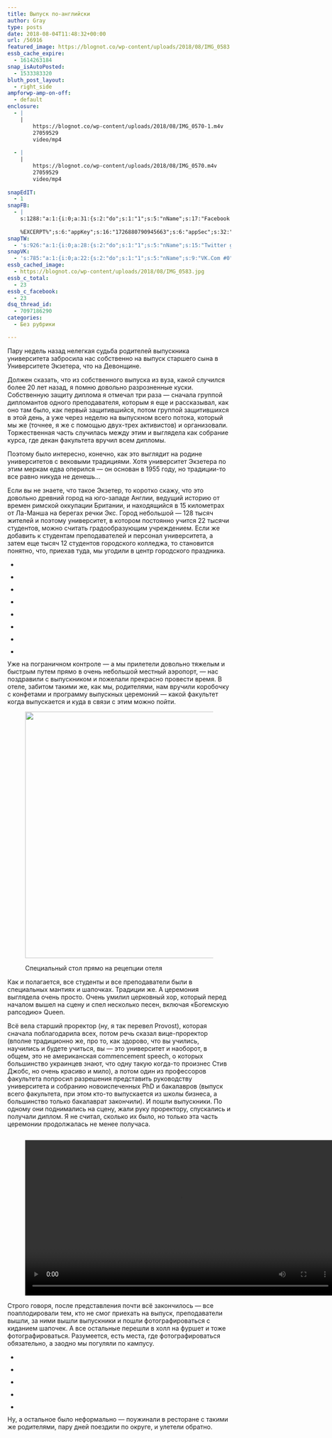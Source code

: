 ```yaml
---
title: Выпуск по-английски
author: Gray
type: posts
date: 2018-08-04T11:48:32+00:00
url: /56916
featured_image: https://blognot.co/wp-content/uploads/2018/08/IMG_0583.jpg
essb_cache_expire:
  - 1614263184
snap_isAutoPosted:
  - 1533383320
bluth_post_layout:
  - right_side
ampforwp-amp-on-off:
  - default
enclosure:
  - |
    |
        https://blognot.co/wp-content/uploads/2018/08/IMG_0570-1.m4v
        27059529
        video/mp4
        
  - |
    |
        https://blognot.co/wp-content/uploads/2018/08/IMG_0570.m4v
        27059529
        video/mp4
        
snapEdIT:
  - 1
snapFB:
  - |
    s:1288:"a:1:{i:0;a:31:{s:2:"do";s:1:"1";s:5:"nName";s:17:"Facebook personal";s:9:"msgFormat";s:20:"%TITLE%
    
    %EXCERPT%";s:6:"appKey";s:16:"1726880790945663";s:6:"appSec";s:32:"9915e38ff56996512e9713516c208c4d";s:8:"postType";s:1:"A";s:7:"fltrsOn";i:0;s:5:"fltrs";a:0:{}s:7:"proxyOn";i:0;s:7:"useSURL";i:0;s:1:"v";i:350;s:3:"tpt";s:0:"";s:11:"attachVideo";s:1:"N";s:6:"imgUpl";s:1:"T";s:10:"riComments";s:1:"1";s:12:"riCommentsAA";s:1:"1";s:4:"uMsg";s:0:"";s:11:"accessToken";s:173:"EAAYilsQdH38BAGbBWNeledCJfoCAbh3ym4AOo7xEODbekVAReIRhhi0LAnzPFNAwaat0Tr1xSJoAvsAFJk0GUGmV2bqZBhT8qI3VwPtz681jKSyEZAIsTKbzUciHsYWcVzInMTeIEJAXIR5anW46o6j9lA64XdLsvmYOjvegZDZD";s:8:"authUser";s:17:"10212468541884244";s:12:"authUserName";s:29:"Сергей Петренко";s:4:"pgID";s:32:"133222213376133_2036892726342396";s:9:"wpImgSize";s:4:"full";s:15:"pageAccessToken";s:176:"EAAYilsQdH38BAArYgqPRN5Wkz8N7LbEeqSIxC3YgROS4wqFWGbWukrZAbZC3z29OUDS9aG6y2h0W58mSyspXyC6aBd8RGJaMJlT7C9ortS4TT31ZBIvo0g5meW1hqZBhrwyhi1lmelpiXeH7UBmA6a6BHdHcPFBvFiL4WBZB4NwZDZD";s:8:"isPosted";s:1:"1";s:7:"postURL";s:62:"http://www.facebook.com/133222213376133/posts/2036892726342396";s:5:"pDate";s:19:"2018-08-04 11:48:38";s:9:"isAutoImg";s:1:"A";s:8:"imgToUse";s:0:"";s:9:"isAutoURL";s:1:"A";s:8:"urlToUse";s:0:"";s:4:"doFB";i:0;}}";
snapTW:
  - 's:926:"a:1:{i:0;a:28:{s:2:"do";s:1:"1";s:5:"nName";s:15:"Twitter gray_ru";s:9:"msgFormat";s:14:"%TITLE%  %URL%";s:6:"appKey";s:21:"TtnkhV5ieh7aGiSY4OoJQ";s:6:"appSec";s:41:"HFj5WK0WRg2zQs87LI37ZGRCriUhl7f6tO7YrFVuk";s:7:"fltrsOn";i:0;s:5:"fltrs";a:0:{}s:7:"proxyOn";i:0;s:7:"useSURL";i:0;s:1:"v";i:350;s:5:"twURL";s:27:"https://twitter.com/gray_ru";s:11:"accessToken";s:50:"8518642-cnreXiVT5UwLikpn799CLpoo1W61fufZeTA4z39PIi";s:14:"accessTokenSec";s:45:"36nJUfLC6ZS1VLbdK44CrCxDUIE5u1wYJEQCYnKoKXAUs";s:5:"tw140";i:0;s:10:"riComments";s:1:"1";s:11:"riCommentsM";s:1:"1";s:12:"riCommentsAA";s:1:"1";s:8:"attchImg";s:1:"1";s:9:"wpImgSize";s:4:"full";s:8:"isPosted";s:1:"1";s:4:"pgID";s:19:"1025710104841207808";s:7:"postURL";s:54:"https://twitter.com/gray_ru/status/1025710104841207808";s:5:"pDate";s:19:"2018-08-04 11:48:40";s:9:"isAutoImg";s:1:"A";s:8:"imgToUse";s:0:"";s:9:"isAutoURL";s:1:"A";s:8:"urlToUse";s:0:"";s:4:"doTW";i:0;}}";'
snapVK:
  - 's:785:"a:1:{i:0;a:22:{s:2:"do";s:1:"1";s:5:"nName";s:9:"VK.Com #0";s:9:"msgFormat";s:9:"%EXCERPT%";s:8:"postType";s:1:"I";s:7:"fltrsOn";i:0;s:5:"fltrs";a:0:{}s:7:"proxyOn";i:0;s:7:"useSURL";i:0;s:1:"v";i:350;s:3:"url";s:22:"https://vk.com/gray_ru";s:5:"appID";s:7:"2004042";s:4:"pgID";s:7:"gray_ru";s:8:"authResp";s:159:"https://oauth.vk.com/blank.html#access_token=7c266a94fb1122969e25b20763c347a5bc800e03810fc03ac8d80b4ada40944a2b4a9800ea2c258865182&expires_in=0&user_id=1003673";s:9:"wpImgSize";s:4:"full";s:12:"appAuthToken";s:85:"7c266a94fb1122969e25b20763c347a5bc800e03810fc03ac8d80b4ada40944a2b4a9800ea2c258865182";s:11:"appAuthUser";s:7:"1003673";s:7:"pgIntID";s:7:"1003673";s:9:"isAutoImg";s:1:"A";s:8:"imgToUse";s:0:"";s:9:"isAutoURL";s:1:"A";s:8:"urlToUse";s:0:"";s:4:"doVK";i:0;}}";'
essb_cached_image:
  - https://blognot.co/wp-content/uploads/2018/08/IMG_0583.jpg
essb_c_total:
  - 23
essb_c_facebook:
  - 23
dsq_thread_id:
  - 7097186290
categories:
  - Без рубрики

---
```








Пару недель назад нелегкая судьба родителей выпускника университета забросила нас собственно на выпуск старшего сына в Университете Экзетера, что на Девонщине. 

Должен сказать, что из собственного выпуска из вуза, какой случился более 20 лет назад, я помню довольно разрозненные куски. Собственную защиту диплома я отмечал три раза — сначала группой дипломантов одного преподавателя, которым я еще и рассказывал, как оно там было, как первый защитившийся, потом группой защитившихся в этой день, а уже через неделю на выпускном всего потока, который мы же (точнее, я же с помощью двух-трех активистов) и организовали. Торжественная часть случилась между этим и выглядела как собрание курса, где декан факультета вручил всем дипломы. 

Поэтому было интересно, конечно, как это выглядит на родине университетов с вековыми традициями. Хотя университет Экзетера по этим меркам едва оперился — он основан в 1955 году, но традиции-то все равно никуда не денешь…

Если вы не знаете, что такое Экзетер, то коротко скажу, что это довольно древний город на юго-западе Англии, ведущий историю от времен римской оккупации Британии, и находящийся в 15 километрах от Ла-Манша на берегах речки Экс. Город небольшой — 128 тысяч жителей и поэтому университет, в котором постоянно учится 22 тысячи студентов, можно считать градообразующим учреждением. Если же добавить к студентам преподавателей и персонал университета, а затем еще тысяч 12 студентов городского колледжа, то становится понятно, что, приехав туда, мы угодили в центр городского праздника.

<ul data-carousel-extra='{"blog_id":1,"permalink":"https:\/\/blognot.co\/56916"}' class="wp-block-gallery columns-3 is-cropped">
  <li class="blocks-gallery-item">
    <figure><a href="https://i0.wp.com/blognot.co/wp-content/uploads/2018/08/IMG_0506.jpg?ssl=1"><img data-attachment-id="56920" data-permalink="https://blognot.co/56916/img_0506" data-orig-file="https://i0.wp.com/blognot.co/wp-content/uploads/2018/08/IMG_0506.jpg?fit=960%2C1280&ssl=1" data-orig-size="960,1280" data-comments-opened="1" data-image-meta="{&quot;aperture&quot;:&quot;2.4&quot;,&quot;credit&quot;:&quot;&quot;,&quot;camera&quot;:&quot;iPhone X&quot;,&quot;caption&quot;:&quot;&quot;,&quot;created_timestamp&quot;:&quot;1531938709&quot;,&quot;copyright&quot;:&quot;&quot;,&quot;focal_length&quot;:&quot;6&quot;,&quot;iso&quot;:&quot;25&quot;,&quot;shutter_speed&quot;:&quot;0.0083333333333333&quot;,&quot;title&quot;:&quot;&quot;,&quot;orientation&quot;:&quot;1&quot;}" data-image-title="IMG_0506" data-image-description="" data-medium-file="https://i0.wp.com/blognot.co/wp-content/uploads/2018/08/IMG_0506.jpg?fit=225%2C300&ssl=1" data-large-file="https://i0.wp.com/blognot.co/wp-content/uploads/2018/08/IMG_0506.jpg?fit=740%2C987&ssl=1" src="https://i0.wp.com/blognot.co/wp-content/uploads/2018/08/IMG_0506.jpg?w=740&#038;ssl=1" alt="" data-id="56920" data-link="https://blognot.co/?attachment_id=56920" data-recalc-dims="1" /></a></figure>
  </li>
  <li class="blocks-gallery-item">
    <figure><a href="https://i1.wp.com/blognot.co/wp-content/uploads/2018/08/IMG_0510.jpg?ssl=1"><img data-attachment-id="56919" data-permalink="https://blognot.co/56916/img_0510" data-orig-file="https://i1.wp.com/blognot.co/wp-content/uploads/2018/08/IMG_0510.jpg?fit=960%2C1280&ssl=1" data-orig-size="960,1280" data-comments-opened="1" data-image-meta="{&quot;aperture&quot;:&quot;1.8&quot;,&quot;credit&quot;:&quot;&quot;,&quot;camera&quot;:&quot;iPhone X&quot;,&quot;caption&quot;:&quot;&quot;,&quot;created_timestamp&quot;:&quot;1531938923&quot;,&quot;copyright&quot;:&quot;&quot;,&quot;focal_length&quot;:&quot;4&quot;,&quot;iso&quot;:&quot;20&quot;,&quot;shutter_speed&quot;:&quot;0.0017921146953405&quot;,&quot;title&quot;:&quot;&quot;,&quot;orientation&quot;:&quot;1&quot;}" data-image-title="IMG_0510" data-image-description="" data-medium-file="https://i1.wp.com/blognot.co/wp-content/uploads/2018/08/IMG_0510.jpg?fit=225%2C300&ssl=1" data-large-file="https://i1.wp.com/blognot.co/wp-content/uploads/2018/08/IMG_0510.jpg?fit=740%2C987&ssl=1" src="https://i1.wp.com/blognot.co/wp-content/uploads/2018/08/IMG_0510.jpg?w=740&#038;ssl=1" alt="" data-id="56919" data-link="https://blognot.co/?attachment_id=56919" data-recalc-dims="1" /></a></figure>
  </li>
  <li class="blocks-gallery-item">
    <figure><a href="https://i1.wp.com/blognot.co/wp-content/uploads/2018/08/IMG_0515.jpg?ssl=1"><img data-attachment-id="56921" data-permalink="https://blognot.co/56916/img_0515" data-orig-file="https://i1.wp.com/blognot.co/wp-content/uploads/2018/08/IMG_0515.jpg?fit=960%2C1280&ssl=1" data-orig-size="960,1280" data-comments-opened="1" data-image-meta="{&quot;aperture&quot;:&quot;2.4&quot;,&quot;credit&quot;:&quot;&quot;,&quot;camera&quot;:&quot;iPhone X&quot;,&quot;caption&quot;:&quot;&quot;,&quot;created_timestamp&quot;:&quot;1531939031&quot;,&quot;copyright&quot;:&quot;&quot;,&quot;focal_length&quot;:&quot;6&quot;,&quot;iso&quot;:&quot;25&quot;,&quot;shutter_speed&quot;:&quot;0.0083333333333333&quot;,&quot;title&quot;:&quot;&quot;,&quot;orientation&quot;:&quot;1&quot;}" data-image-title="IMG_0515" data-image-description="" data-medium-file="https://i1.wp.com/blognot.co/wp-content/uploads/2018/08/IMG_0515.jpg?fit=225%2C300&ssl=1" data-large-file="https://i1.wp.com/blognot.co/wp-content/uploads/2018/08/IMG_0515.jpg?fit=740%2C987&ssl=1" src="https://i1.wp.com/blognot.co/wp-content/uploads/2018/08/IMG_0515.jpg?w=740&#038;ssl=1" alt="" data-id="56921" data-link="https://blognot.co/?attachment_id=56921" data-recalc-dims="1" /></a></figure>
  </li>
  <li class="blocks-gallery-item">
    <figure><a href="https://i2.wp.com/blognot.co/wp-content/uploads/2018/08/IMG_0521.jpg?ssl=1"><img data-attachment-id="56918" data-permalink="https://blognot.co/56916/img_0521" data-orig-file="https://i2.wp.com/blognot.co/wp-content/uploads/2018/08/IMG_0521.jpg?fit=960%2C1280&ssl=1" data-orig-size="960,1280" data-comments-opened="1" data-image-meta="{&quot;aperture&quot;:&quot;1.8&quot;,&quot;credit&quot;:&quot;&quot;,&quot;camera&quot;:&quot;iPhone X&quot;,&quot;caption&quot;:&quot;&quot;,&quot;created_timestamp&quot;:&quot;1531940347&quot;,&quot;copyright&quot;:&quot;&quot;,&quot;focal_length&quot;:&quot;4&quot;,&quot;iso&quot;:&quot;20&quot;,&quot;shutter_speed&quot;:&quot;0.0028328611898017&quot;,&quot;title&quot;:&quot;&quot;,&quot;orientation&quot;:&quot;1&quot;}" data-image-title="IMG_0521" data-image-description="" data-medium-file="https://i2.wp.com/blognot.co/wp-content/uploads/2018/08/IMG_0521.jpg?fit=225%2C300&ssl=1" data-large-file="https://i2.wp.com/blognot.co/wp-content/uploads/2018/08/IMG_0521.jpg?fit=740%2C987&ssl=1" src="https://i2.wp.com/blognot.co/wp-content/uploads/2018/08/IMG_0521.jpg?w=740&#038;ssl=1" alt="" data-id="56918" data-link="https://blognot.co/?attachment_id=56918" data-recalc-dims="1" /></a></figure>
  </li>
  <li class="blocks-gallery-item">
    <figure><a href="https://i1.wp.com/blognot.co/wp-content/uploads/2018/08/IMG_0523.jpg?ssl=1"><img data-attachment-id="56917" data-permalink="https://blognot.co/56916/img_0523" data-orig-file="https://i1.wp.com/blognot.co/wp-content/uploads/2018/08/IMG_0523.jpg?fit=960%2C1280&ssl=1" data-orig-size="960,1280" data-comments-opened="1" data-image-meta="{&quot;aperture&quot;:&quot;1.8&quot;,&quot;credit&quot;:&quot;&quot;,&quot;camera&quot;:&quot;iPhone X&quot;,&quot;caption&quot;:&quot;&quot;,&quot;created_timestamp&quot;:&quot;1531940525&quot;,&quot;copyright&quot;:&quot;&quot;,&quot;focal_length&quot;:&quot;4&quot;,&quot;iso&quot;:&quot;20&quot;,&quot;shutter_speed&quot;:&quot;0.0015220700152207&quot;,&quot;title&quot;:&quot;&quot;,&quot;orientation&quot;:&quot;1&quot;}" data-image-title="IMG_0523" data-image-description="" data-medium-file="https://i1.wp.com/blognot.co/wp-content/uploads/2018/08/IMG_0523.jpg?fit=225%2C300&ssl=1" data-large-file="https://i1.wp.com/blognot.co/wp-content/uploads/2018/08/IMG_0523.jpg?fit=740%2C987&ssl=1" src="https://i1.wp.com/blognot.co/wp-content/uploads/2018/08/IMG_0523.jpg?w=740&#038;ssl=1" alt="" data-id="56917" data-link="https://blognot.co/?attachment_id=56917" data-recalc-dims="1" /></a></figure>
  </li>
  <li class="blocks-gallery-item">
    <figure><a href="https://i0.wp.com/blognot.co/wp-content/uploads/2018/08/IMG_0528.jpg?ssl=1"><img data-attachment-id="56923" data-permalink="https://blognot.co/56916/img_0528" data-orig-file="https://i0.wp.com/blognot.co/wp-content/uploads/2018/08/IMG_0528.jpg?fit=960%2C1280&ssl=1" data-orig-size="960,1280" data-comments-opened="1" data-image-meta="{&quot;aperture&quot;:&quot;1.8&quot;,&quot;credit&quot;:&quot;&quot;,&quot;camera&quot;:&quot;iPhone X&quot;,&quot;caption&quot;:&quot;&quot;,&quot;created_timestamp&quot;:&quot;1531943213&quot;,&quot;copyright&quot;:&quot;&quot;,&quot;focal_length&quot;:&quot;4&quot;,&quot;iso&quot;:&quot;50&quot;,&quot;shutter_speed&quot;:&quot;0.0083333333333333&quot;,&quot;title&quot;:&quot;&quot;,&quot;orientation&quot;:&quot;1&quot;}" data-image-title="IMG_0528" data-image-description="" data-medium-file="https://i0.wp.com/blognot.co/wp-content/uploads/2018/08/IMG_0528.jpg?fit=225%2C300&ssl=1" data-large-file="https://i0.wp.com/blognot.co/wp-content/uploads/2018/08/IMG_0528.jpg?fit=740%2C987&ssl=1" src="https://i0.wp.com/blognot.co/wp-content/uploads/2018/08/IMG_0528.jpg?w=740&#038;ssl=1" alt="" data-id="56923" data-link="https://blognot.co/?attachment_id=56923" data-recalc-dims="1" /></a></figure>
  </li>
  <li class="blocks-gallery-item">
    <figure><a href="https://i1.wp.com/blognot.co/wp-content/uploads/2018/08/IMG_0530.jpg?ssl=1"><img data-attachment-id="56924" data-permalink="https://blognot.co/56916/img_0530" data-orig-file="https://i1.wp.com/blognot.co/wp-content/uploads/2018/08/IMG_0530.jpg?fit=1280%2C1280&ssl=1" data-orig-size="1280,1280" data-comments-opened="1" data-image-meta="{&quot;aperture&quot;:&quot;1.8&quot;,&quot;credit&quot;:&quot;&quot;,&quot;camera&quot;:&quot;iPhone X&quot;,&quot;caption&quot;:&quot;&quot;,&quot;created_timestamp&quot;:&quot;1531932442&quot;,&quot;copyright&quot;:&quot;&quot;,&quot;focal_length&quot;:&quot;4&quot;,&quot;iso&quot;:&quot;20&quot;,&quot;shutter_speed&quot;:&quot;0.0019193857965451&quot;,&quot;title&quot;:&quot;&quot;,&quot;orientation&quot;:&quot;1&quot;}" data-image-title="IMG_0530" data-image-description="" data-medium-file="https://i1.wp.com/blognot.co/wp-content/uploads/2018/08/IMG_0530.jpg?fit=300%2C300&ssl=1" data-large-file="https://i1.wp.com/blognot.co/wp-content/uploads/2018/08/IMG_0530.jpg?fit=740%2C740&ssl=1" src="https://i1.wp.com/blognot.co/wp-content/uploads/2018/08/IMG_0530.jpg?w=740&#038;ssl=1" alt="" data-id="56924" data-link="https://blognot.co/?attachment_id=56924" data-recalc-dims="1" /></a></figure>
  </li>
  <li class="blocks-gallery-item">
    <figure><a href="https://i2.wp.com/blognot.co/wp-content/uploads/2018/08/IMG_0608.jpg?ssl=1"><img data-attachment-id="56922" data-permalink="https://blognot.co/56916/img_0608" data-orig-file="https://i2.wp.com/blognot.co/wp-content/uploads/2018/08/IMG_0608.jpg?fit=960%2C1280&ssl=1" data-orig-size="960,1280" data-comments-opened="1" data-image-meta="{&quot;aperture&quot;:&quot;2.4&quot;,&quot;credit&quot;:&quot;&quot;,&quot;camera&quot;:&quot;iPhone X&quot;,&quot;caption&quot;:&quot;&quot;,&quot;created_timestamp&quot;:&quot;1532031452&quot;,&quot;copyright&quot;:&quot;&quot;,&quot;focal_length&quot;:&quot;6&quot;,&quot;iso&quot;:&quot;100&quot;,&quot;shutter_speed&quot;:&quot;0.016666666666667&quot;,&quot;title&quot;:&quot;&quot;,&quot;orientation&quot;:&quot;1&quot;}" data-image-title="IMG_0608" data-image-description="" data-medium-file="https://i2.wp.com/blognot.co/wp-content/uploads/2018/08/IMG_0608.jpg?fit=225%2C300&ssl=1" data-large-file="https://i2.wp.com/blognot.co/wp-content/uploads/2018/08/IMG_0608.jpg?fit=740%2C987&ssl=1" src="https://i2.wp.com/blognot.co/wp-content/uploads/2018/08/IMG_0608.jpg?w=740&#038;ssl=1" alt="" data-id="56922" data-link="https://blognot.co/?attachment_id=56922" data-recalc-dims="1" /></a></figure>
  </li>
</ul>

Уже на пограничном контроле — а мы прилетели довольно тяжелым и быстрым путем прямо в очень небольшой местный аэропорт, — нас поздравили с выпускником и пожелали прекрасно провести время. В отеле, забитом такими же, как мы, родителями, нам вручили коробочку с конфетами и программу выпускных церемоний — какой факультет когда выпускается и куда в связи с этим можно пойти.<figure class="wp-block-image aligncenter">

<img data-attachment-id="56925" data-permalink="https://blognot.co/56916/img_0533" data-orig-file="https://i1.wp.com/blognot.co/wp-content/uploads/2018/08/IMG_0533.jpg?fit=1280%2C960&ssl=1" data-orig-size="1280,960" data-comments-opened="1" data-image-meta="{&quot;aperture&quot;:&quot;1.8&quot;,&quot;credit&quot;:&quot;&quot;,&quot;camera&quot;:&quot;iPhone X&quot;,&quot;caption&quot;:&quot;&quot;,&quot;created_timestamp&quot;:&quot;1531992174&quot;,&quot;copyright&quot;:&quot;&quot;,&quot;focal_length&quot;:&quot;4&quot;,&quot;iso&quot;:&quot;100&quot;,&quot;shutter_speed&quot;:&quot;0.071428571428571&quot;,&quot;title&quot;:&quot;&quot;,&quot;orientation&quot;:&quot;1&quot;}" data-image-title="IMG_0533" data-image-description="" data-medium-file="https://i1.wp.com/blognot.co/wp-content/uploads/2018/08/IMG_0533.jpg?fit=300%2C225&ssl=1" data-large-file="https://i1.wp.com/blognot.co/wp-content/uploads/2018/08/IMG_0533.jpg?fit=740%2C555&ssl=1" width="740" height="555" src="https://i1.wp.com/blognot.co/wp-content/uploads/2018/08/IMG_0533.jpg?resize=740%2C555&#038;ssl=1" alt="" class="wp-image-56925" srcset="https://i1.wp.com/blognot.co/wp-content/uploads/2018/08/IMG_0533.jpg?w=1280&ssl=1 1280w, https://i1.wp.com/blognot.co/wp-content/uploads/2018/08/IMG_0533.jpg?resize=300%2C225&ssl=1 300w, https://i1.wp.com/blognot.co/wp-content/uploads/2018/08/IMG_0533.jpg?resize=768%2C576&ssl=1 768w, https://i1.wp.com/blognot.co/wp-content/uploads/2018/08/IMG_0533.jpg?resize=1024%2C768&ssl=1 1024w, https://i1.wp.com/blognot.co/wp-content/uploads/2018/08/IMG_0533.jpg?resize=667%2C500&ssl=1 667w, https://i1.wp.com/blognot.co/wp-content/uploads/2018/08/IMG_0533.jpg?resize=800%2C600&ssl=1 800w" sizes="(max-width: 740px) 100vw, 740px" data-recalc-dims="1" /> <figcaption>Специальный стол прямо на рецепции отеля</figcaption></figure> 

Как и полагается, все студенты и все преподаватели были в специальных мантиях и шапочках. Традиции же. А церемония выглядела очень просто. Очень умилил церковный хор, который перед началом вышел на сцену и спел несколько песен, включая &#171;Богемскую рапсодию&#187; Queen.

Всё вела старший проректор (ну, я так перевел Provost), которая сначала поблагодарила всех, потом речь сказал вице-проректор (вполне традиционно же, про то, как здорово, что вы учились, научились и будете учиться, вы — это университет и наоборот, в общем, это не американская commencement speech, о которых большинство украинцев знают, что одну такую когда-то произнес Стив Джобс, но очень красиво и мило), а потом один из профессоров факультета попросил разрешения представить руководству университета и собранию новоиспеченных PhD и бакалавров (выпуск всего факультета, при этом кто-то выпускается из школы бизнеса, а большинство только бакалаврат закончили). И пошли выпускники. По одному они поднимались на сцену, жали руку проректору, спускались и получали диплом. Я не считал, сколько их было, но только эта часть церемонии продолжалась не менее получаса.<figure class="wp-block-image">

<img src="https://blognot.co/wp-content/uploads/2018/08/IMG_0570-1.m4v" alt="" class="wp-image-56927" /> </figure> <figure class="wp-block-video"><video controls src="https://blognot.co/wp-content/uploads/2018/08/IMG_0570.m4v" width="700px"></video></figure> 

Строго говоря, после представления почти всё закончилось — все поаплодировали тем, кто не смог приехать на выпуск, преподаватели вышли, за ними вышли выпускники и пошли фотографироваться с киданием шапочек. А все остальные перешли в холл на фуршет и тоже фотографироваться. Разумеется, есть места, где фотографироваться обязательно, а заодно мы погуляли по кампусу.

<ul data-carousel-extra='{"blog_id":1,"permalink":"https:\/\/blognot.co\/56916"}' class="wp-block-gallery columns-3 is-cropped">
  <li class="blocks-gallery-item">
    <figure><img data-attachment-id="56929" data-permalink="https://blognot.co/56916/img_0546" data-orig-file="https://i0.wp.com/blognot.co/wp-content/uploads/2018/08/IMG_0546.jpg?fit=1280%2C960&ssl=1" data-orig-size="1280,960" data-comments-opened="1" data-image-meta="{&quot;aperture&quot;:&quot;1.8&quot;,&quot;credit&quot;:&quot;&quot;,&quot;camera&quot;:&quot;iPhone X&quot;,&quot;caption&quot;:&quot;&quot;,&quot;created_timestamp&quot;:&quot;1532010555&quot;,&quot;copyright&quot;:&quot;&quot;,&quot;focal_length&quot;:&quot;4&quot;,&quot;iso&quot;:&quot;20&quot;,&quot;shutter_speed&quot;:&quot;0.0012706480304956&quot;,&quot;title&quot;:&quot;&quot;,&quot;orientation&quot;:&quot;1&quot;}" data-image-title="IMG_0546" data-image-description="" data-medium-file="https://i0.wp.com/blognot.co/wp-content/uploads/2018/08/IMG_0546.jpg?fit=300%2C225&ssl=1" data-large-file="https://i0.wp.com/blognot.co/wp-content/uploads/2018/08/IMG_0546.jpg?fit=740%2C555&ssl=1" src="https://i0.wp.com/blognot.co/wp-content/uploads/2018/08/IMG_0546.jpg?w=740&#038;ssl=1" alt="" data-id="56929" data-link="https://blognot.co/?attachment_id=56929" data-recalc-dims="1" /></figure>
  </li>
  <li class="blocks-gallery-item">
    <figure><img data-attachment-id="56930" data-permalink="https://blognot.co/56916/img_0553" data-orig-file="https://i0.wp.com/blognot.co/wp-content/uploads/2018/08/IMG_0553.jpg?fit=1280%2C960&ssl=1" data-orig-size="1280,960" data-comments-opened="1" data-image-meta="{&quot;aperture&quot;:&quot;2.4&quot;,&quot;credit&quot;:&quot;&quot;,&quot;camera&quot;:&quot;iPhone X&quot;,&quot;caption&quot;:&quot;&quot;,&quot;created_timestamp&quot;:&quot;1532011604&quot;,&quot;copyright&quot;:&quot;&quot;,&quot;focal_length&quot;:&quot;6&quot;,&quot;iso&quot;:&quot;50&quot;,&quot;shutter_speed&quot;:&quot;0.02&quot;,&quot;title&quot;:&quot;&quot;,&quot;orientation&quot;:&quot;1&quot;}" data-image-title="IMG_0553" data-image-description="" data-medium-file="https://i0.wp.com/blognot.co/wp-content/uploads/2018/08/IMG_0553.jpg?fit=300%2C225&ssl=1" data-large-file="https://i0.wp.com/blognot.co/wp-content/uploads/2018/08/IMG_0553.jpg?fit=740%2C555&ssl=1" src="https://i0.wp.com/blognot.co/wp-content/uploads/2018/08/IMG_0553.jpg?w=740&#038;ssl=1" alt="" data-id="56930" data-link="https://blognot.co/?attachment_id=56930" data-recalc-dims="1" /></figure>
  </li>
  <li class="blocks-gallery-item">
    <figure><img data-attachment-id="56931" data-permalink="https://blognot.co/56916/img_0563" data-orig-file="https://i2.wp.com/blognot.co/wp-content/uploads/2018/08/IMG_0563.jpg?fit=1280%2C960&ssl=1" data-orig-size="1280,960" data-comments-opened="1" data-image-meta="{&quot;aperture&quot;:&quot;2.4&quot;,&quot;credit&quot;:&quot;&quot;,&quot;camera&quot;:&quot;iPhone X&quot;,&quot;caption&quot;:&quot;&quot;,&quot;created_timestamp&quot;:&quot;1532012695&quot;,&quot;copyright&quot;:&quot;&quot;,&quot;focal_length&quot;:&quot;6&quot;,&quot;iso&quot;:&quot;50&quot;,&quot;shutter_speed&quot;:&quot;0.02&quot;,&quot;title&quot;:&quot;&quot;,&quot;orientation&quot;:&quot;1&quot;}" data-image-title="IMG_0563" data-image-description="" data-medium-file="https://i2.wp.com/blognot.co/wp-content/uploads/2018/08/IMG_0563.jpg?fit=300%2C225&ssl=1" data-large-file="https://i2.wp.com/blognot.co/wp-content/uploads/2018/08/IMG_0563.jpg?fit=740%2C555&ssl=1" src="https://i2.wp.com/blognot.co/wp-content/uploads/2018/08/IMG_0563.jpg?w=740&#038;ssl=1" alt="" data-id="56931" data-link="https://blognot.co/?attachment_id=56931" data-recalc-dims="1" /></figure>
  </li>
  <li class="blocks-gallery-item">
    <figure><img data-attachment-id="56932" data-permalink="https://blognot.co/56916/img_0583" data-orig-file="https://i0.wp.com/blognot.co/wp-content/uploads/2018/08/IMG_0583.jpg?fit=960%2C1280&ssl=1" data-orig-size="960,1280" data-comments-opened="1" data-image-meta="{&quot;aperture&quot;:&quot;1.8&quot;,&quot;credit&quot;:&quot;&quot;,&quot;camera&quot;:&quot;iPhone X&quot;,&quot;caption&quot;:&quot;&quot;,&quot;created_timestamp&quot;:&quot;1532021154&quot;,&quot;copyright&quot;:&quot;&quot;,&quot;focal_length&quot;:&quot;4&quot;,&quot;iso&quot;:&quot;20&quot;,&quot;shutter_speed&quot;:&quot;0.0060975609756098&quot;,&quot;title&quot;:&quot;&quot;,&quot;orientation&quot;:&quot;1&quot;}" data-image-title="IMG_0583" data-image-description="" data-medium-file="https://i0.wp.com/blognot.co/wp-content/uploads/2018/08/IMG_0583.jpg?fit=225%2C300&ssl=1" data-large-file="https://i0.wp.com/blognot.co/wp-content/uploads/2018/08/IMG_0583.jpg?fit=740%2C987&ssl=1" src="https://i0.wp.com/blognot.co/wp-content/uploads/2018/08/IMG_0583.jpg?w=740&#038;ssl=1" alt="" data-id="56932" data-link="https://blognot.co/?attachment_id=56932" data-recalc-dims="1" /></figure>
  </li>
  <li class="blocks-gallery-item">
    <figure><img data-attachment-id="56933" data-permalink="https://blognot.co/56916/img_0603" data-orig-file="https://i2.wp.com/blognot.co/wp-content/uploads/2018/08/IMG_0603.jpg?fit=959%2C1280&ssl=1" data-orig-size="959,1280" data-comments-opened="1" data-image-meta="{&quot;aperture&quot;:&quot;1.8&quot;,&quot;credit&quot;:&quot;&quot;,&quot;camera&quot;:&quot;iPhone X&quot;,&quot;caption&quot;:&quot;&quot;,&quot;created_timestamp&quot;:&quot;1532022012&quot;,&quot;copyright&quot;:&quot;&quot;,&quot;focal_length&quot;:&quot;4&quot;,&quot;iso&quot;:&quot;20&quot;,&quot;shutter_speed&quot;:&quot;0.00093808630393996&quot;,&quot;title&quot;:&quot;&quot;,&quot;orientation&quot;:&quot;1&quot;}" data-image-title="IMG_0603" data-image-description="" data-medium-file="https://i2.wp.com/blognot.co/wp-content/uploads/2018/08/IMG_0603.jpg?fit=225%2C300&ssl=1" data-large-file="https://i2.wp.com/blognot.co/wp-content/uploads/2018/08/IMG_0603.jpg?fit=740%2C988&ssl=1" src="https://i2.wp.com/blognot.co/wp-content/uploads/2018/08/IMG_0603.jpg?w=740&#038;ssl=1" alt="" data-id="56933" data-link="https://blognot.co/?attachment_id=56933" data-recalc-dims="1" /></figure>
  </li>
</ul>

Ну, а остальное было неформально — поужинали в ресторане с такими же родителями, пару дней поездили по округе, и улетели обратно.